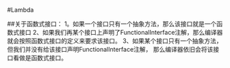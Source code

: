 #Lambda 

##关于函数式接口：
1。如果一个接口只有一个抽象方法，那么该接口就是一个函数式接口
2、如果我们再某个接口上声明了FunctionalInterface注解，那么编译器就会按照函数式接口的定义来要求该接口。
3、如果某个接口只有一个抽象方法，但我们并没有给该接口声明FunctionalInterface注解，
   那么编译器依旧会将该接口看做是函数式接口。
   
   
   
   